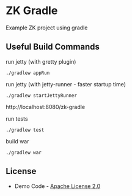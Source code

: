 # ZK Gradle

Example ZK project using gradle

## Useful Build Commands

run jetty (with gretty plugin)
```
./gradlew appRun
```
run jetty (with jetty-runner - faster startup time)
```
./gradlew startJettyRunner
```
http://localhost:8080/zk-gradle

run tests
```
./gradlew test
```

build war
```
./gradlew war
```

## License
* Demo Code - [Apache License 2.0](http://www.apache.org/licenses/LICENSE-2.0)
